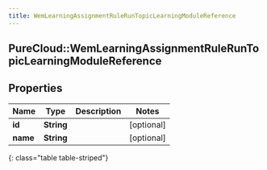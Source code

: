 ```yaml
---
title: WemLearningAssignmentRuleRunTopicLearningModuleReference
---
```

## PureCloud::WemLearningAssignmentRuleRunTopicLearningModuleReference

## Properties

|Name | Type | Description | Notes|
|------------ | ------------- | ------------- | -------------|
| **id** | **String** |  | [optional] |
| **name** | **String** |  | [optional] |
{: class="table table-striped"}


